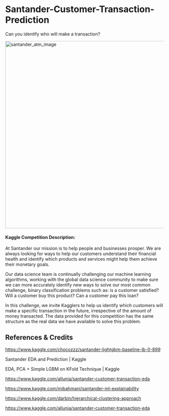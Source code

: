 # Santander-Customer-Transaction-Prediction
Can you identify who will make a transaction?






<img width="594" alt="santander_atm_image" src="https://user-images.githubusercontent.com/30737713/66864019-41b93100-ef62-11e9-861b-30713f74bbe4.png">

#### Kaggle Competition Description:

At Santander our mission is to help people and businesses prosper. We are always looking for ways to help our customers understand their financial health and identify which products and services might help them achieve their monetary goals.

Our data science team is continually challenging our machine learning algorithms, working with the global data science community to make sure we can more accurately identify new ways to solve our most common challenge, binary classification problems such as: is a customer satisfied? Will a customer buy this product? Can a customer pay this loan?

In this challenge, we invite Kagglers to help us identify which customers will make a specific transaction in the future, irrespective of the amount of money transacted. The data provided for this competition has the same structure as the real data we have available to solve this problem.







## References & Credits 

https://www.kaggle.com/chocozzz/santander-lightgbm-baseline-lb-0-899

Santander EDA and Prediction | Kaggle

EDA, PCA + Simple LGBM on KFold Technique | Kaggle

https://www.kaggle.com/allunia/santander-customer-transaction-eda 

 https://www.kaggle.com/mjbahmani/santander-ml-explainability

https://www.kaggle.com/darbin/hierarchical-clustering-approach 

https://www.kaggle.com/allunia/santander-customer-transaction-eda
  
